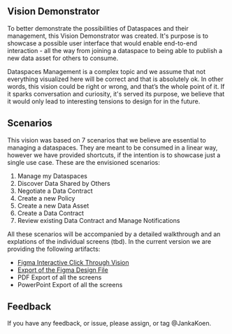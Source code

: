 ## Vision Demonstrator

To better demonstrate the possibilities of Dataspaces and their management, this Vision Demonstrator was created. It's purpose is to showcase a possible user interface that would enable end-to-end interaction - all the way from joining a dataspace to being able to publish a new data asset for others to consume. 

Dataspaces Management is a complex topic and we assume that not everything visualized here will be correct and that is absolutely ok. In other words, this vision could be right or wrong, and that’s the whole point of it. If it sparks conversation and curiosity, it's served its purpose, we believe that it would only lead to interesting tensions to design for in the future. 

## Scenarios
This vision was based on 7 scenarios that we believe are essential to managing a dataspaces. They are meant to be consumed in a linear way, however we have provided shortcuts, if the intention is to showcase just a single use case. These are the envisioned scenarios:

1. Manage my Dataspaces
2. Discover Data Shared by Others
3. Negotiate a Data Contract
4. Create a new Policy
5. Create a new Data Asset
6. Create a Data Contract
7. Review existing Data Contract and Manage Notifications

All these scenarios will be accompanied by a detailed walkthrough and an explations of the individual screens (tbd). In the current version we are providing the following artifacts:

- [Figma Interactive Click Through Vision](https://www.figma.com/proto/hVkvoEmzIqo33JE9KEpk4G/Dataspaces?page-id=15%3A167&node-id=15%3A2330&viewport=3072%2C438%2C0.16&scaling=min-zoom&starting-point-node-id=15%3A2330&show-proto-sidebar=1)
- [Export of the Figma Design File](DataspacesManagementVisionDemonstrator?raw=true)
- PDF Export of all the screens
- PowerPoint Export of all the screens

## Feedback
If you have any feedback, or issue, please assign, or tag @JankaKoen.
